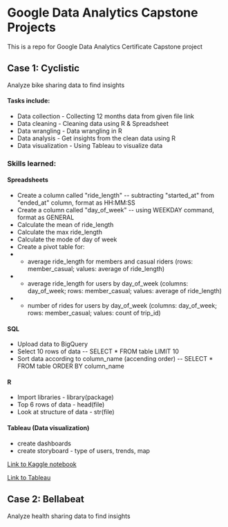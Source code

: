 # Google Data Analytics Capstone Projects
This is a repo for Google Data Analytics Certificate Capstone project

## Case 1: Cyclistic
Analyze bike sharing data to find insights

#### Tasks include:
* Data collection - Collecting 12 months data from given file link
* Data cleaning - Cleaning data using R & Spreadsheet
* Data wrangling - Data wrangling in R
* Data analysis - Get insights from the clean data using R
* Data visualization - Using Tableau to visualize data

### Skills learned:

#### Spreadsheets

* Create a column called "ride_length" -- subtracting "started_at" from "ended_at" column, format as HH:MM:SS
* Create a column called "day_of_week" -- using WEEKDAY command, format as GENERAL
* Calculate the mean of ride_length
* Calculate the max ride_length
* Calculate the mode of day of week
* Create a pivot table for:
* - average ride_length for members and casual riders (rows: member_casual; values: average of ride_length)
* - average ride_length for users by day_of_week (columns: day_of_week; rows: member_casual; values: average of ride_length)
* - number of rides for users by day_of_week (columns: day_of_week; rows: member_casual; values: count of trip_id)

#### SQL

* Upload data to BigQuery
* Select 10 rows of data -- SELECT * FROM table LIMIT 10
* Sort data according to column_name (accending order) -- SELECT * FROM table ORDER BY column_name

#### R

* Import libraries - library(package)
* Top 6 rows of data - head(file)
* Look at structure of data - str(file)

#### Tableau (Data visualization)

* create dashboards
* create storyboard - type of users, trends, map

[Link to Kaggle notebook](https://www.kaggle.com/code/jjean95/google-data-analytic-capstone-cyclistic)

[Link to Tableau](https://public.tableau.com/views/Capstoneproject1CyclisticDataset/Story1?:language=en-US&:display_count=n&:origin=viz_share_link)


## Case 2: Bellabeat
Analyze health sharing data to find insights
